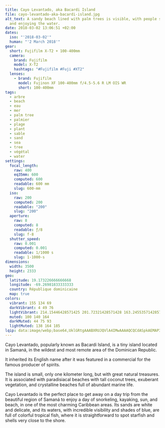 ```yaml
---
title: Cayo Levantado, aka Bacardi Island
file: cayo-levantado-aka-bacardi-island.jpg
alt_text: A sandy beach lined with palm trees is visible, with people sunbathing
  and enjoying the water.
date: 2018-03-02 13:06:51 +02:00
dates:
  iso: "'2018-03-02'"
  human: "'2 March 2018'"
gear:
  short: Fujifilm X-T2 + 100-400mm
  camera:
    brand: Fujifilm
    model: X-T2
    hashtags: "#Fujifilm #Fuji #XT2"
  lenses:
    - brand: Fujifilm
      model: Fujinon XF 100-400mm f/4.5-5.6 R LM OIS WR
      short: 100-400mm
tags:
  - arbre
  - beach
  - eau
  - mer
  - palm tree
  - palmier
  - plage
  - plant
  - sable
  - sand
  - sea
  - tree
  - végétal
  - water
settings:
  focal_length:
    raw: 400
    eq35mm: 600
    computed: 600
    readable: 600 mm
    slug: 600-mm
  iso:
    raw: 200
    computed: 200
    readable: "200"
    slug: "200"
  aperture:
    raw: 8
    computed: 8
    readable: ƒ/8
    slug: f-8
  shutter_speed:
    raw: 0.001
    computed: 0.001
    readable: 1/1000 s
    slug: 1-1000-s
dimensions:
  width: 3500
  height: 2333
geo:
  latitude: 19.173226666666668
  longitude: -69.26981833333333
  country: République dominicaine
  map: true
colors:
  vibrant: 155 134 69
  darkVibrant: 4 49 76
  lightVibrant: 214.15446428571425 201.72321428571428 163.24553571428572
  muted: 100 140 164
  darkMuted: 44 75 93
  lightMuted: 138 164 185
lqip: data:image/webp;base64,UklGRtgAAABXRUJQVlA4IMwAAAAQCQCdASpkAEMAP3Gy0F+0riq1pnkqSrAuCWUA0bwyGJMmDtRNBu/4+vaWRbG/WBSIOpWNtUaAlcITr9yWseFUYmQVARMYgjTLLVBZCNSy/QAA/hMQm7DvuT9KR4EV/WVYFxrvb9r+LEoOxnYfkskTvs5u83kk/wcAsazAdwdlgBxFmVsGptKCbq7F8Ne+zJEXlxYl07DX8935qe95o09YlGlyYCF2xxMMvsexHCQjTVYD+xE+SNuiGVnbXCKZI3VVjJTxA0KxgqLAgAA=
---
```


Cayo Levantado, popularly known as Bacardi Island, is a tiny island located in Samaná, in the wildest and most remote area of the Dominican Republic.

It inherited its English name after it was featured in a commercial for the famous producer of spirits.

The island is small, only one kilometer long, but with great natural treasures. It is associated with paradisiacal beaches with tall coconut trees, exuberant vegetation, and crystalline beaches full of abundant marine life.

Cayo Levantado is the perfect place to get away on a day trip from the beautiful region of Samaná to enjoy a day of snorkeling, kayaking, sun, and beach, in one of the most charming Caribbean areas. Its sands are white and delicate, and its waters, with incredible visibility and shades of blue, are full of colorful tropical fish, where it is straightforward to spot starfish and shells very close to the shore.
